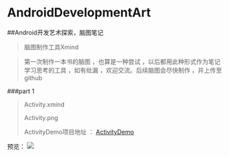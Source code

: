 # AndroidDevelopmentArt

##Android开发艺术探索，脑图笔记

> 脑图制作工具Xmind

> 第一次制作一本书的脑图 ，也算是一种尝试 ，以后都用此种形式作为笔记学习思考的工具 ，如有纰漏 ，欢迎交流。后续脑图会尽快制作 ，并上传至github
	
	
###part 1

> Activity.xmind
> 
> Activity.png
> 
> ActivityDemo项目地址 ： 
> [ActivityDemo](https://github.com/zhuyongit/ActivityDemo)


预览：
![](https://raw.githubusercontent.com/zhuyongit/AndroidDevelopmentArt/master/Activity.png)
